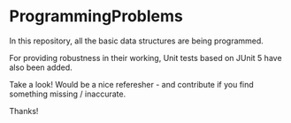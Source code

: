 # ProgrammingProblems

In this repository, all the basic data structures are being programmed. 

For providing robustness in their working, Unit tests based on JUnit 5 have also been added. 

Take a look! Would be a nice referesher - and contribute if you find something missing / inaccurate. 

Thanks!
